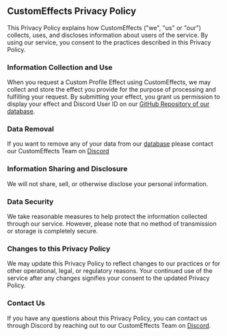 ## CustomEffects Privacy Policy

This Privacy Policy explains how CustomEffects ("we", "us" or "our") collects, uses, and discloses information about users of the service. By using our service, you consent to the practices described in this Privacy Policy.

### Information Collection and Use

When you request a Custom Profile Effect using CustomEffects, we may collect and store the effect you provide for the purpose of processing and fulfilling your request. By submitting your effect, you grant us permission to display your effect and Discord User ID on our [GitHub Repository of our database][db].

### Data Removal

If you want to remove any of your data from our [database][db] please contact our CustomEffects Team on [Discord][server]

### Information Sharing and Disclosure

We will not share, sell, or otherwise disclose your personal information.

### Data Security

We take reasonable measures to help protect the information collected through our service. However, please note that no method of transmission or storage is completely secure.

### Changes to this Privacy Policy

We may update this Privacy Policy to reflect changes to our practices or for other operational, legal, or regulatory reasons. Your continued use of the service after any changes signifies your consent to the updated Privacy Policy.

### Contact Us

If you have any questions about this Privacy Policy, you can contact us through Discord by reaching out to our CustomEffects Team on [Discord][server].

[server]: https://discord.gg/EUM3spHREG
[db]: https://github.com/CustomEffects/database

